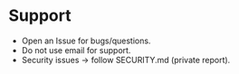 # Support
- Open an Issue for bugs/questions.
- Do not use email for support.
- Security issues → follow SECURITY.md (private report).
